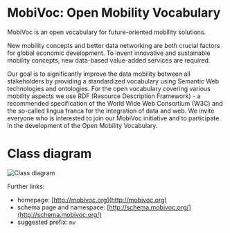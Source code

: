 # MobiVoc: Open Mobility Vocabulary

MobiVoc is an open vocabulary for future-oriented mobility solutions.

New mobility concepts and better data networking are both crucial factors for
global economic development. To invent innovative and sustainable mobility
concepts, new data-based value-added services are required.

Our goal is to significantly improve the data mobility between all stakeholders by providing a standardized vocabulary using Semantic Web technologies and ontologies. 
For the open vocabulary covering various mobility aspects we use RDF (Resource Description Framework) - a recommended specification of the World Wide Web Consortium (W3C) and the so-called lingua franca for the integration of data and web. 
We invite everyone who is interested to join our MobiVoc initiative and to participate in the development of the Open Mobility Vocabulary.

# Class diagram

![Class diagram](https://github.com/vocol/mobivoc/raw/develop/diagrams/mobivoc.png "Mobivoc class diagram")

Further links:

* homepage: [http://mobivoc.org](http://mobivoc.org)
* schema page and namespace: [http://schema.mobivoc.org/](http://schema.mobivoc.org/)
* suggested prefix: `mv`
